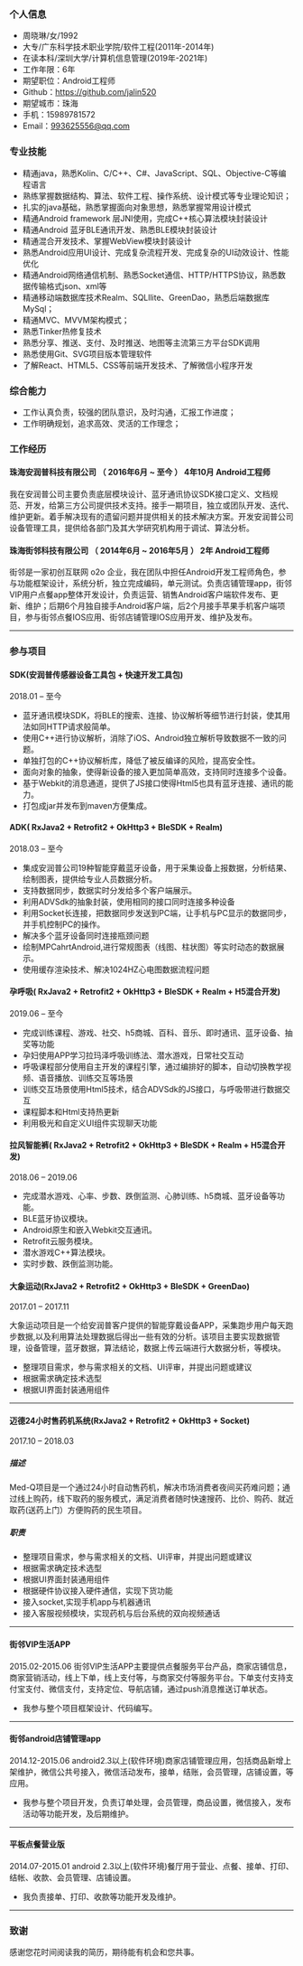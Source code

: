 
### 个人信息

- 周晓琳/女/1992
- 大专/广东科学技术职业学院/软件工程(2011年-2014年)
- 在读本科/深圳大学/计算机信息管理(2019年-2021年)
- 工作年限：6年
- 期望职位：Android工程师
- Github：https://github.com/jalin520
- 期望城市：珠海
- 手机：15989781572
- Email：993625556@qq.com


### 专业技能

- 精通java，熟悉Kolin、C/C++、C#、JavaScript、SQL、Objective-C等编程语言
- 熟练掌握数据结构、算法、软件⼯程、操作系统、设计模式等专业理论知识；
- 扎实的java基础，熟悉掌握面向对象思想，熟悉掌握常用设计模式
- 精通Android framework 层JNI使用，完成C++核心算法模块封装设计
- 精通Android 蓝牙BLE通讯开发、熟悉BLE模块封装设计
- 精通混合开发技术、掌握WebView模块封装设计
- 熟悉Android应用UI设计、完成复杂流程开发、完成复杂的UI动效设计、性能优化
- 精通Android网络通信机制、熟悉Socket通信、HTTP/HTTPS协议，熟悉数据传输格式json、xml等
- 精通移动端数据库技术Realm、SQLllite、GreenDao，熟悉后端数据库MySql；
- 精通MVC、MVVM架构模式；
- 熟悉Tinker热修复技术
- 熟悉分享、推送、支付、及时推送、地图等主流第三方平台SDK调用
- 熟悉使用Git、SVG项目版本管理软件
- 了解React、HTML5、CSS等前端开发技术、了解微信小程序开发

### 综合能力

- 工作认真负责，较强的团队意识，及时沟通，汇报工作进度；
- ⼯作明确规划，追求⾼效、灵活的⼯作理念；

### 工作经历

#### 珠海安润普科技有限公司 （ 2016年6月 ~ 至今 ） 4年10月    Android工程师

   我在安润普公司主要负责底层模块设计、蓝牙通讯协议SDK接口定义、文档规范、开发，给第三方公司提供技术支持。接手一期项目，独立或团队开发、迭代、维护更新。着手解决现有的遗留问题并提供相关的技术解决方案。开发安润普公司设备管理工具，提供给各部门及其大学研究机构用于调试、算法分析。

#### 珠海街邻科技有限公司 （ 2014年6月 ~ 2016年5月 ） 2年     Android工程师

   街邻是一家初创互联网 o2o 企业，我在团队中担任Android开发工程师角色，参与功能框架设计，系统分析，独立完成编码，单元测试。负责店铺管理app，街邻VIP用户点餐app整体开发设计，负责运营、销售Android客户端软件发布、更新、维护；后期6个月独自接手Android客户端，后2个月接手苹果手机客户端项目，参与街邻点餐IOS应用、街邻店铺管理IOS应用开发、维护及发布。 

***

### 参与项目

#### SDK(安润普传感器设备工具包 + 快速开发工具包)
2018.01 – 至今 

- 蓝⽛通讯模块SDK，将BLE的搜索、连接、协议解析等细节进⾏封装，使其⽤法如同HTTP请求般简单。
- 使⽤C++进⾏协议解析，消除了iOS、Android独⽴解析导致数据不⼀致的问题。
- 单独打包的C++协议解析库，降低了被反编译的⻛险，提⾼安全性。
- ⾯向对象的抽象，使得新设备的接⼊更加简单⾼效，⽀持同时连接多个设备。 
- 基于Webkit的消息通道，提供了JS接⼝使得Html5也具有蓝⽛连接、通讯的能⼒。 
- 打包成jar并发布到maven⽅便集成。


#### ADK( RxJava2 + Retrofit2 + OkHttp3 + BleSDK + Realm)
2018.03 – 至今 

- 集成安润普公司19种智能穿戴蓝牙设备，用于采集设备上报数据，分析结果、绘制图表，提供给专业人员数据分析。
- 支持数据同步，数据实时分发给多个客户端展示。
- 利用ADVSdk的抽象封装，使⽤相同的接⼝同时连接多种设备
- 利用Socket长连接，把数据同步发送到PC端，让手机与PC显示的数据同步，并手机控制PC的操作。
- 解决多个蓝牙设备同时连接瓶颈问题
- 绘制MPCahrtAndroid,进行常规图表（线图、柱状图）等实时动态的数据展示。
- 使用缓存渲染技术、解决1024HZ心电图数据流程问题


#### 孕呼吸( RxJava2 + Retrofit2 + OkHttp3 + BleSDK + Realm + H5混合开发)
2019.06 – 至今 

- 完成训练课程、游戏、社交、h5商城、百科、音乐、即时通讯、蓝牙设备、抽奖等功能
- 孕妇使用APP学习拉玛泽呼吸训练法、潜水游戏，日常社交互动
- 呼吸课程部分使⽤⾃主开发的课程引擎，通过编排好的脚本，⾃动切换教学视频、语⾳播放、训练交互等场景
- 训练交互场景使⽤Html5技术，结合ADVSdk的JS接⼝，与呼吸带进⾏数据交互
- 课程脚本和Html⽀持热更新
- 利用极光和自定义UI组件实现聊天功能


#### 拉风智能裤( RxJava2 + Retrofit2 + OkHttp3 + BleSDK + Realm + H5混合开发)
2018.06 – 2019.06

- 完成潜水游戏、心率、步数、跌倒监测、心肺训练、h5商城、蓝牙设备等功能。
- BLE蓝牙协议模块。
- Android原生和嵌入Webkit交互通讯。
- Retrofit云服务模块。
- 潜水游戏C++算法模块。
- 实时步数、跌倒监测功能。


#### 大象运动(RxJava2 + Retrofit2 + OkHttp3 + BleSDK + GreenDao)
2017.01 – 2017.11

大象运动项目是一个给安润普客户提供的智能穿戴设备APP，采集跑步用户每天跑步数据,以及利用算法处理数据后得出一些有效的分析。该项目主要实现数据管理，设备管理，蓝牙数据，算法结论，数据上传云端进行大数据分析，等模块。
- 整理项目需求，参与需求相关的文档、UI评审，并提出问题或建议
- 根据需求确定技术选型
- 根据UI界面封装通用组件

***
#### 迈德24小时售药机系统(RxJava2 + Retrofit2 + OkHttp3 + Socket)
2017.10 – 2018.03

##### 描述 
Med-Q项目是一个通过24小时自动售药机，解决市场消费者夜间买药难问题；通过线上购药，线下取药的服务模式，满足消费者随时快速搜药、比价、购药、就近取药(送药上门）方便购药的民生项目。

##### 职责
- 整理项目需求，参与需求相关的文档、UI评审，并提出问题或建议
- 根据需求确定技术选型
- 根据UI界面封装通用组件
- 根据硬件协议接入硬件通信，实现下货功能
- 接入socket,实现手机app与机器通讯
- 接入客服视频模块，实现药机与后台系统的双向视频通话

***

#### 街邻VIP生活APP
2015.02-2015.06
街邻VIP生活APP主要提供点餐服务平台产品，商家店铺信息，商家营销活动，线上下单，线上支付等，与商家交付等服务平台。下单支付支持支付宝支付、微信支付，支持定位、导航店铺，通过push消息推送订单状态。
- 我参与整个项目框架设计、代码编写。

***

#### 街邻android店铺管理app
2014.12-2015.06
android2.3以上(软件环境)商家店铺管理应用，包括商品新增上架维护，微信公共号接入，微信活动发布，接单，结账，会员管理，店铺设置，等应用。
- 我参与整个项目开发，负责订单处理，会员管理，商品设置，微信接入，发布活动等功能开发，及后期维护。

***

#### 平板点餐营业版
2014.07-2015.01
android 2.3以上(软件环境)餐厅用于营业、点餐、接单、打印、结帐、收款、会员管理、店铺设置。
- 我负责接单、打印、收款等功能开发及维护。

***


### 致谢
感谢您花时间阅读我的简历，期待能有机会和您共事。
